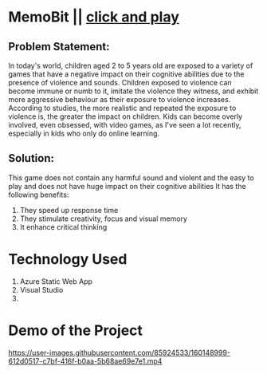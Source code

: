# MemoBit || [click and play](https://kind-forest-09d6a9f10.1.azurestaticapps.net/)
## Problem Statement:
In today's world, children aged 2 to 5 years old are exposed to a variety of games that have a negative impact on their cognitive abilities due to the presence of violence and sounds.
Children exposed to violence can become immune or numb to it, imitate the violence they witness, and exhibit more aggressive behaviour as their exposure to violence increases. According to studies, the more realistic and repeated the exposure to violence is, the greater the impact on children. Kids can become overly involved, even obsessed, with video games, as I've seen a lot recently, especially in kids who only do online learning.
## Solution: 
This game does not contain any harmful sound and violent and the easy to play and does not have huge impact on their cognitive abilities
It has the following benefits:
1. They speed up response time
2. They stimulate creativity, focus and visual memory
3. It enhance critical thinking
# Technology Used
1. Azure Static Web App
2. Visual Studio
3. 
# Demo of the Project

https://user-images.githubusercontent.com/85924533/160148999-612d0517-c7bf-416f-b0aa-5b68ae69e7e1.mp4

